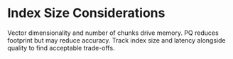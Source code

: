 # Index Size Considerations

Vector dimensionality and number of chunks drive memory. PQ reduces footprint but may reduce accuracy. Track index size and latency alongside quality to find acceptable trade-offs.

